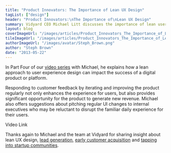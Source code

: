 ```yaml
---
title: "Product Innovators: The Importance of Lean UX Design"
tagList: ["design"]
header: "Product Innovators:\nThe Importance of\nLean UX Design"
summary: Vidyard CEO Michael Litt discusses the importance of lean user experience design in delivering the best possible product.
layout: blog
coverImageUrl: "/images/articles/Product_Innovators_The_Importance_of_Lean_UX_Design/cover.jpg"
tileImageUrl: "/images/articles/Product_Innovators_The_Importance_of_Lean_UX_Design/tile.jpg"
authorImageUrl: "/images/avatar/Steph_Brown.png"
author: "Steph Brown"
date: "2013-05-22"
---
```


In Part Four of our [video series](http://www.youtube.com/myplanetdigital) with Michael, he explains how a lean approach to user experience design can impact the success of a digital product or platform.

Responding to customer feedback by iterating and improving the product regularly not only enhances the experience for users, but also provides significant opportunity for the product to generate new revenue. Michael also offers suggestions about pitching regular UI changes to internal executives who may be reluctant to disrupt the familiar daily experience for their users. 

Video Link

Thanks again to Michael and the team at Vidyard for sharing insight about lean UX design, [lead generation](http://myplanetdigital.com/article/product-innovators-lead-generation-iterative-product-development), [early customer acquisition](http://myplanetdigital.com/article/product-innovators-how-acquire-your-first-customers) and [tapping into startup communities](http://myplanetdigital.com/article/product-innovators-tapping-startup-communities). 

